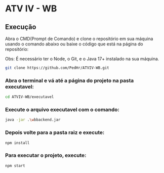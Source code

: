 # ATV IV - WB

## Execução

Abra o CMD(Prompt de Comando) e clone o repositório em sua máquina usando o comando abaixo ou baixe o código que está na página do repositório:

Obs: É necessário ter o Node, o Git, e o Java 17+ instalado na sua máquina.
``` bash
git clone https://github.com/PedHr/ATVIV-WB.git
```


### Abra o terminal e vá até a página do projeto na pasta executavel:

```bash
cd ATVIV-WB/executavel
```

### Execute o arquivo executavel com o comando:

```bash
java -jar .\wbbackend.jar
```

### Depois volte para a pasta raiz e execute:

```bash
npm install
```

### Para executar o projeto, execute:

```bash
npm start
```